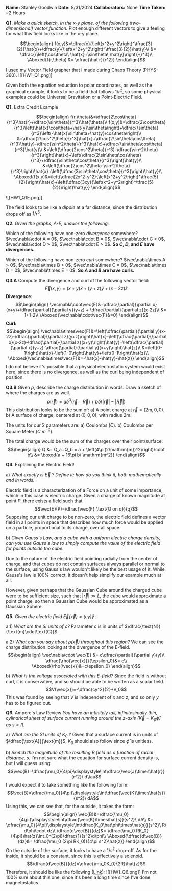 **Name:** Stanley Goodwin
**Date:** 8/31/2024
**Collaborators:** None
**Time Taken:** ~2 Hours




**Q1.** *Make a quick sketch, in the x-y plane, of the following (two-dimensional) vector function.*
Plot enough different vectors to give a feeling for what this field looks like in the x-y plane.

$$\begin{align}
f(x,y)&=\dfrac{x}{\left(x^2+y^2\right)^\tfrac{3}{2}}\hat{x}+\dfrac{y}{\left(x^2+y^2\right)^\tfrac{3}{2}}\hat{y}\\
&= \dfrac{r\left(\cos\theta\ \hat{x}+\sin\theta\ \hat{y}\right)}{r^3}\\
\Aboxed{f(r,\theta) &= \dfrac{\hat r}{r^2}}
\end{align}$$

I used my Vector Field grapher that I made during Chaos Theory (PHYS-360).
![[HW1_Q1.png]]

Given both the equation reduction to polar coordinates, as well as the graphical example, it looks to be a field that follows $1/r^2$, so some physical examples could be Universal Gravitation or a Point-Electric Field.


**Q1.** Extra Credit Example

$$\begin{align}
f(r,\theta)&=\dfrac{2\cos\theta}{r^3}\hat{r}+\dfrac{\sin\theta}{r^3}\hat{\theta}\\
f(x,y)&=\dfrac{2\cos\theta}{r^3}\left(\hat{x}\cos\theta+\hat{y}\sin\theta\right)+\dfrac{\sin\theta}{r^3}\left(-\hat{x}\sin\theta+\hat{y}\cos\theta\right)\\
&=\dfrac{2\cos^2\theta}{r^3}\hat{x}+\dfrac{2\sin\theta\cos\theta}{r^3}\hat{y}-\dfrac{\sin^2\theta}{r^3}\hat{x}+\dfrac{\sin\theta\cos\theta}{r^3}\hat{y}\\
&=\left(\dfrac{2\cos^2\theta}{r^3}-\dfrac{\sin^2\theta}{r^3}\right)\hat{x}+\left(\dfrac{2\sin\theta\cos\theta}{r^3}+\dfrac{\sin\theta\cos\theta}{r^3}\right)\hat{y}\\
&=\left(\dfrac{2\cos^2\theta-\sin^2\theta}{r^3}\right)\hat{x}+\left(\dfrac{3\sin\theta\cos\theta}{r^3}\right)\hat{y}\\
\Aboxed{f(x,y)&=\left(\dfrac{2x^2-y^2}{\left(x^2+y^2\right)^\tfrac{5}{2}}\right)\hat{x}+\left(\dfrac{3xy}{\left(x^2+y^2\right)^\tfrac{5}{2}}\right)\hat{y}}
\end{align}$$

![[HW1_Q1E.png]]

The field looks to be like a *dipole* at a far distance, since the distribution drops off as $1/r^3$.


**Q2.** *Given the graphs, A-E, answer the following:*

Which of the following have non-zero *divergence* somewhere?
$\vec\nabla\cdot A = 0$, $\vec\nabla\cdot B = 0$, $\vec\nabla\cdot C > 0$, $\vec\nabla\cdot D > 0$, $\vec\nabla\cdot E > 0$.
**So $C$, $D$, and $E$ have divergences.**

Which of the following have non-zero *curl* somewhere?
$\vec\nabla\times A > 0$, $\vec\nabla\times B > 0$, $\vec\nabla\times C = 0$, $\vec\nabla\times D = 0$, $\vec\nabla\times E = 0$.
**So $A$ and $B$ are have curls.**


**Q3.A** Compute the divergence and curl of the following vector field:
$$\vec F(x,y)=(x+y)\hat x+(y+z)\hat y + (x-2z)\hat z$$
**Divergence:**
$$\begin{align}
\vec\nabla\cdot\vec{F}&=\dfrac{\partial}{\partial x}(x+y)+\dfrac{\partial}{\partial y}(y+z) + \dfrac{\partial}{\partial z}(x-2z)\\
&= 1+1-2\\
\Aboxed{\vec\nabla\cdot\vec{F}&=0}
\end{align}$$
**Curl:**
$$\begin{align}
\vec\nabla\times\vec{F}&=\left(\dfrac{\partial}{\partial y}(x-2z)-\dfrac{\partial}{\partial z}(y+z)\right)\hat{x}-\left(\dfrac{\partial}{\partial x}(x-2z)-\dfrac{\partial}{\partial z}(x+y)\right)\hat{y}+\left(\dfrac{\partial}{\partial x}(y+z)-\dfrac{\partial}{\partial y}(x+y)\right)\hat{z}\\
&=\left(0-1\right)\hat{x}-\left(1-0\right)\hat{y}+\left(0-1\right)\hat{z}\\
\Aboxed{\vec\nabla\times\vec{F}&=-\hat{x}-\hat{y}-\hat{z}}
\end{align}$$
I do not believe it's possible that a physical electrostatic system would exist here, since there is no divergence, as well as the curl being independent of position.


**Q3.B** Given $\rho$, describe the charge distribution in words.
Draw a sketch of where the charges are as well.
$$\rho(\vec{r})=a\delta^3\left(\vec{r}-\vec{R}\right)+b\delta\left(|\vec{r}|-|\vec{R}|\right)$$
This distribution looks to be the sum of:
a) A point charge at $\vec r = (2\mathrm{m}, 0, 0)$.
b) A surface of charge, centered at $(0,0,0)$, with radius $2\mathrm{m}$.

The units for our 2 parameters are:
a) Coulombs $\left(C\right)$.
b) Coulombs per Square Meter $\left(C\ m^{-2}\right)$.

The total charge would be the sum of the charges over their point/surface:
$$\begin{align}
Q &= Q_a+Q_b = a + \left(4\pi(2\mathrm{m})^2\right)\cdot b\\
&= \boxed{a + 16\pi b\ \mathrm{m^2}}
\end{align}$$

**Q4.** Explaining the Electric Field!

a) *What exactly is $\vec E$ ? Define it; how do you think it, both mathematically and in words.*

Electric field is a characterization of a Force on a unit of some importance, which in this case is electric charge. Given a charge of known magnitude at point $P$, there exists a field such that
$$\vec{E}(P)=\dfrac{\vec{F}_\text{Q on q}}{q}$$
Supposing our unit charge to be non-zero, the electric field defines a vector field in all points in space that describes how much force would be applied on a particle, proportional to its charge, over all space.


b) *Given Gauss's Law, and a cube with a uniform electric charge density, can you use Gauss's law to simply compute the value of the electric field for points outside the cube.*

Due to the nature of the electric field pointing radially from the center of charge, and that cubes do not contain surfaces always parallel or normal to the surface, using Gauss's law wouldn't likely be the best usage of it. While Gauss's law is 100% correct, it doesn't help simplify our example much at all.

However, given perhaps that the Gaussian Cube around the charged cube were to be sufficient size, such that $|\vec{r}| \gg L$, the cube would approximate a point charge, so then a Gaussian Cube would be approximated as a Gaussian Sphere.


**Q5.** *Given the electric field $\vec{E}(\vec{x})=(cy)\hat{y}$  :*

a.1) *What are the SI units of $c$?*
Parameter $c$ is in units of $\dfrac{\text{N}}{\text{m}\cdot\text{C}}$.

a.2) *What can you say about $\rho(\vec{x})$ throughout this region?*
We can see the charge distribution looking at the divergence of the E-field.
$$\begin{align}
\vec\nabla\cdot \vec{E} &= c\dfrac{\partial}{\partial y}(y)\\
\dfrac{\rho(\vec{x})}{\epsilon_0}&= c\\
\Aboxed{\rho(\vec{x})&=c\epsilon_0}
\end{align}$$

b) *What is the voltage associated with this E-field?*
Since the field is without curl, it is conservative, and so should be able to be written as a scalar field.
$$V(\vec{x})=-\dfrac{cy^2}{2}+V_0$$
This was found by seeing that $V$ is independent of $x$ and $z$, and so only $y$ has to be figured out.


**Q6.** Ampere's Law Review
*You have an infinitely tall, infinitesimally thin, cylindrical sheet of surface current running around the z-axis $\left(\vec{K}=K_0\hat\phi\right)$ as $s=R$.*

a) *What are the SI units of $K_0$ ?*
Given that a surface current is in units of $\dfrac{\text{A}}{\text{m}}$, $K_0$ should also follow since $\hat\phi$ is unitless.

b) *Sketch the magnitude of the resulting $B$ field as a function of radial distance, $s$.*
I'm not sure what the equation for surface current density is, but I will guess using:
$$\vec{B}=\dfrac{\mu_0}{4\pi}\displaystyle\int\dfrac{\vec{J}\times\hat{r}}{r^2}\ d\tau$$
I would expect it to take something like the following form:
$$\vec{B}=\dfrac{\mu_0}{4\pi}\displaystyle\int\dfrac{\vec{K}\times\hat{s}}{s^2}\ dA$$
Using this, we can see that, for the outside, it takes the form:
$$\begin{align}
\vec{B}&=\dfrac{\mu_0}{4\pi}\displaystyle\int\dfrac{\vec{K}\times\hat{s}}{s^2}\ dA\\
&= \dfrac{\mu_0}{4\pi}\displaystyle\int\dfrac{K_0\hat\phi\times\hat{s}}{s^2}\ R\ d\phi\cdot dz\\
\dfrac{d\vec{B}}{dz}&= \dfrac{\mu_0 RK_0}{4\pi}\hat{z}\int_0^{2\pi}\dfrac{1}{s^2}d\phi\\
\Aboxed{\dfrac{d\vec{B}}{dz}&= \dfrac{\mu_0 (2\pi RK_0)}{4\pi s^2}\hat{z}}
\end{align}$$
On the outside of the surface, it looks to have a $1/s^2$ drop-off.
As for the inside, it should be a constant, since this is effectively a solenoid.
$$\dfrac{d\vec{B}}{dz}=\dfrac{\mu_0K_0}{2R}\hat{z}$$
Therefore, it should be like the following ([Link](https://www.desmos.com/calculator/gmpc8i06lq)):
![[HW1_Q6.png]]
I'm not 100% sure about this one, since it's been a long time since I've done magnetostatics.